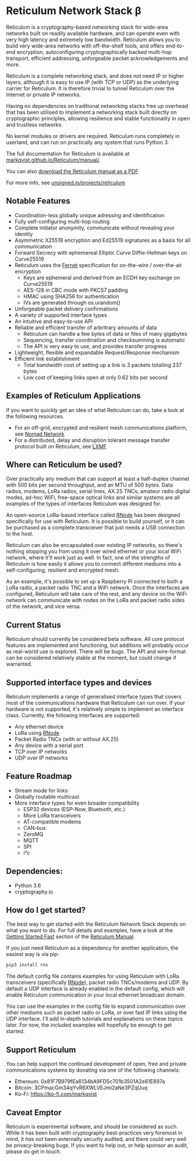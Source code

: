 Reticulum Network Stack β
==========

Reticulum is a cryptography-based networking stack for wide-area networks built on readily available hardware, and can operate even with very high latency and extremely low bandwidth. Reticulum allows you to build very wide-area networks with off-the-shelf tools, and offers end-to-end encryption, autoconfiguring cryptographically backed multi-hop transport, efficient addressing, unforgeable packet acknowledgements and more.

Reticulum is a complete networking stack, and does not need IP or higher layers, although it is easy to use IP (with TCP or UDP) as the underlying carrier for Reticulum. It is therefore trivial to tunnel Reticulum over the Internet or private IP networks.

Having no dependencies on traditional networking stacks free up overhead that has been utilised to implement a networking stack built directly on cryptographic principles, allowing resilience and stable functionality in open and trustless networks.

No kernel modules or drivers are required. Reticulum runs completely in userland, and can run on practically any system that runs Python 3.

The full documentation for Reticulum is available at [markqvist.github.io/Reticulum/manual/](https://markqvist.github.io/Reticulum/manual/).

You can also [download the Reticulum manual as a PDF](https://github.com/markqvist/Reticulum/raw/master/docs/Reticulum%20Manual.pdf)

For more info, see [unsigned.io/projects/reticulum](https://unsigned.io/projects/reticulum/)

## Notable Features
 - Coordination-less globally unique adressing and identification
 - Fully self-configuring multi-hop routing
 - Complete initiator anonymity, communicate without revealing your identity
 - Asymmetric X25519 encryption and Ed25519 signatures as a basis for all communication
 - Forward Secrecy with ephemereal Elliptic Curve Diffie-Hellman keys on Curve25519
 - Reticulum uses the [Fernet](https://github.com/fernet/spec/blob/master/Spec.md) specification for on-the-wire / over-the-air encryption
    - Keys are ephemeral and derived from an ECDH key exchange on Curve25519
    - AES-128 in CBC mode with PKCS7 padding
    - HMAC using SHA256 for authentication
    - IVs are generated through os.urandom()
 - Unforgeable packet delivery confirmations
 - A variety of supported interface types
 - An intuitive and easy-to-use API
 - Reliable and efficient transfer of arbritrary amounts of data
    - Reticulum can handle a few bytes of data or files of many gigabytes
    - Sequencing, transfer coordination and checksumming is automatic
    - The API is very easy to use, and provides transfer progress
 - Lightweight, flexible and expandable Request/Response mechanism
 - Efficient link establishment
    - Total bandwidth cost of setting up a link is 3 packets totalling 237 bytes
    - Low cost of keeping links open at only 0.62 bits per second

## Examples of Reticulum Applications
If you want to quickly get an idea of what Reticulum can do, take a look at the following resources.

 - For an off-grid, encrypted and resilient mesh communications platform, see [Nomad Network](https://github.com/markqvist/NomadNet)
 - For a distributed, delay and disruption tolerant message transfer protocol built on Reticulum, see [LXMF](https://github.com/markqvist/lxmf)

## Where can Reticulum be used?
Over practically any medium that can support at least a half-duplex channel with 500 bits per second throughput, and an MTU of 500 bytes. Data radios, modems, LoRa radios, serial lines, AX.25 TNCs, amateur radio digital modes, ad-hoc WiFi, free-space optical links and similar systems are all examples of the types of interfaces Reticulum was designed for.

An open-source LoRa-based interface called [RNode](https://unsigned.io/projects/rnode/) has been designed specifically for use with Reticulum. It is possible to build yourself, or it can be purchased as a complete transceiver that just needs a USB connection to the host.

Reticulum can also be encapsulated over existing IP networks, so there's nothing stopping you from using it over wired ethernet or your local WiFi network, where it'll work just as well. In fact, one of the strengths of Reticulum is how easily it allows you to connect different mediums into a self-configuring, resilient and encrypted mesh.

As an example, it's possible to set up a Raspberry Pi connected to both a LoRa radio, a packet radio TNC and a WiFi network. Once the interfaces are configured, Reticulum will take care of the rest, and any device on the WiFi network can communicate with nodes on the LoRa and packet radio sides of the network, and vice versa.

## Current Status
Reticulum should currently be considered beta software. All core protocol features are implemented and functioning, but additions will probably occur as real-world use is explored. There will be bugs. The API and wire-format can be considered relatively stable at the moment, but could change if warranted.

## Supported interface types and devices

Reticulum implements a range of generalised interface types that covers most of the communications hardware that Reticulum can run over. If your hardware is not supported, it's relatively simple to implement an interface class. Currently, the following interfaces are supported:

 - Any ethernet device
 - LoRa using [RNode](https://unsigned.io/projects/rnode/)
 - Packet Radio TNCs (with or without AX.25)
 - Any device with a serial port
 - TCP over IP networks
 - UDP over IP networks



## Feature Roadmap
 - Stream mode for links
 - Globally routable multicast
 - More interface types for even broader compatibility
   - ESP32 devices (ESP-Now, Bluetooth, etc.)
   - More LoRa transceivers
   - AT-compatible modems
   - CAN-bus
   - ZeroMQ
   - MQTT
   - SPI
   - i²c

## Dependencies:
 - Python 3.6
 - cryptography.io

## How do I get started?
The best way to get started with the Reticulum Network Stack depends on what
you want to do. For full details and examples, have a look at the [Getting Started Fast](https://markqvist.github.io/Reticulum/manual/gettingstartedfast.html) section of the [Reticulum Manual](https://markqvist.github.io/Reticulum/manual/).

If you just need Reticulum as a dependency for another application, the easiest way is via pip:

```bash
pip3 install rns
```

The default config file contains examples for using Reticulum with LoRa transceivers (specifically [RNode](https://unsigned.io/projects/rnode/)), packet radio TNCs/modems and UDP. By default a UDP interface is already enabled in the default config, which will enable Reticulum communication in your local ethernet broadcast domain.

You can use the examples in the config file to expand communication over other mediums such as packet radio or LoRa, or over fast IP links using the UDP interface. I'll add in-depth tutorials and explanations on these topics later. For now, the included examples will hopefully be enough to get started.

## Support Reticulum
You can help support the continued development of open, free and private communications systems by donating via one of the following channels:

- Ethereum: 0x81F7B979fEa6134bA9FD5c701b3501A2e61E897a
- Bitcoin: 3CPmacGm34qYvR6XWLVEJmi2aNe3PZqUuq
- Ko-Fi: https://ko-fi.com/markqvist

## Caveat Emptor
Reticulum is experimental software, and should be considered as such. While it has been built with cryptography best-practices very foremost in mind, it _has not_ been externally security audited, and there could very well be privacy-breaking bugs. If you want to help out, or help sponsor an audit, please do get in touch.
